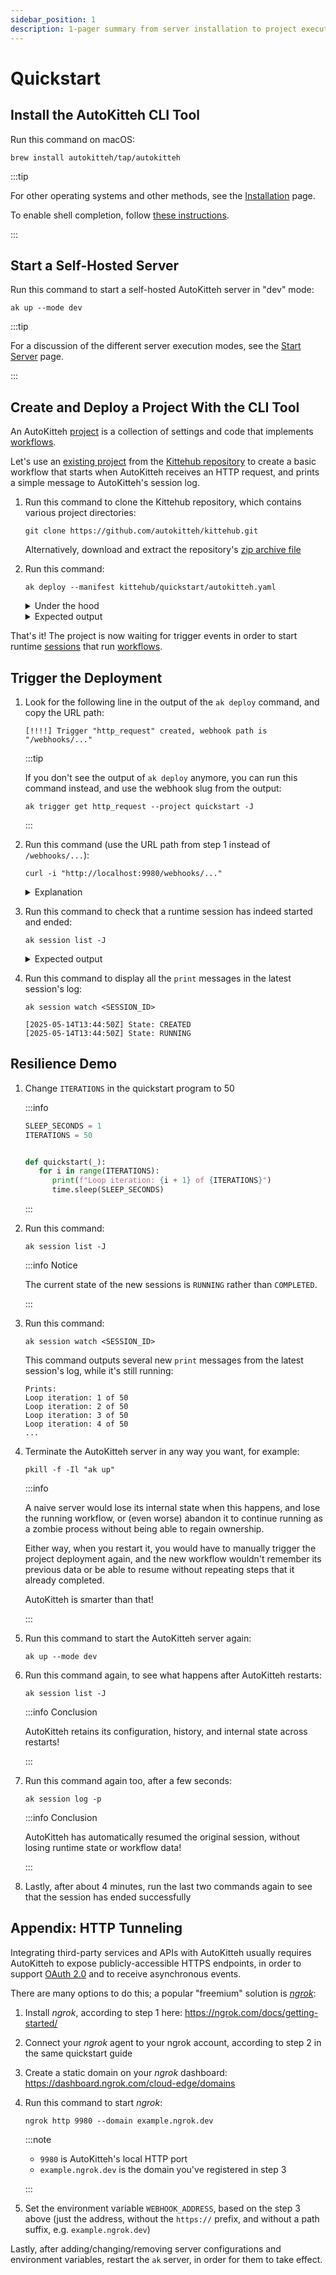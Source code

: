 ```yaml
---
sidebar_position: 1
description: 1-pager summary from server installation to project execution
---
```


# Quickstart

## Install the AutoKitteh CLI Tool

Run this command on macOS:

```shell
brew install autokitteh/tap/autokitteh
```

:::tip

For other operating systems and other methods, see the
[Installation](./install) page.

To enable shell completion, follow [these instructions](./shell_completion).

:::

## Start a Self-Hosted Server

Run this command to start a self-hosted AutoKitteh server in "dev" mode:

```shell
ak up --mode dev
```

:::tip

For a discussion of the different server execution modes, see the
[Start Server](./start_server) page.

:::

## Create and Deploy a Project With the CLI Tool

An AutoKitteh [project](/glossary/project) is a collection of settings and
code that implements [workflows](/glossary/workflow).

Let's use an
[existing project](https://github.com/autokitteh/kittehub/tree/main/quickstart)
from the [Kittehub repository](https://github.com/autokitteh/kittehub) to
create a basic workflow that starts when AutoKitteh receives an HTTP request,
and prints a simple message to AutoKitteh's session log.

1.  Run this command to clone the Kittehub repository, which contains various
    project directories:

    ```shell
    git clone https://github.com/autokitteh/kittehub.git
    ```

    Alternatively, download and extract the repository's
    [zip archive file](https://github.com/autokitteh/kittehub/archive/refs/heads/main.zip)

2.  Run this command:

    ```shell
    ak deploy --manifest kittehub/quickstart/autokitteh.yaml
    ```

    <details>
      <summary>Under the hood</summary>
      <div>
        The `ak deploy` command does the following:

    1.  Create a new Autokitteh [project](/glossary/project)
    2.  Apply the project settings from the
        [YAML manifest file](https://github.com/autokitteh/kittehub/blob/main/quickstart/autokitteh.yaml)
    3.  Build (i.e. lint, compile, and package a snapshot of) the
        [source code](https://github.com/autokitteh/kittehub/blob/main/quickstart/program.py)
    4.  Deploy this [build](/glossary/build)
    5.  Activate this [deployment](/glossary/deployment)
      </div>
    </details>

    <details>
      <summary>Expected output</summary>
      <div>
        ```
        [plan] project "quickstart": not found, will create
        [plan] trigger "quickstart/default:/http_request": not found, will create

        [exec] create_project "quickstart": created "prj_aaaaaaaaaaaaaaaaaaaaaaaaaa"
        [exec] create_trigger "quickstart/default:/http_request": created "trg_bbbbbbbbbbbbbbbbbbbbbbbbbb"

        [!!!!] trigger "http_request" created, webhook path is "/webhooks/cccccccccccccccccccccccccc"

        [exec] create_build: created "bld_dddddddddddddddddddddddddd"
        [exec] create_deployment: created "dep_eeeeeeeeeeeeeeeeeeeeeeeeee"
        [exec] activate_deployment: activated
        ```

      </div>
    </details>

That's it! The project is now waiting for trigger events in order to start
runtime [sessions](/glossary/session) that run
[workflows](/glossary/workflow).

## Trigger the Deployment

1.  Look for the following line in the output of the `ak deploy` command, and
    copy the URL path:

    ```
    [!!!!] Trigger "http_request" created, webhook path is "/webhooks/..."
    ```

    :::tip

    If you don't see the output of `ak deploy` anymore, you can run this
    command instead, and use the webhook slug from the output:

    ```shell
    ak trigger get http_request --project quickstart -J
    ```

    :::

2.  Run this command (use the URL path from step 1 instead of
    `/webhooks/...`):

    ```shell
    curl -i "http://localhost:9980/webhooks/..."
    ```

    <details>
      <summary>Explanation</summary>
      <div>
        The `curl` flag `-i` shows you the server's response.

        `localhost:9980` is the address of the local AutoKitteh server that you
        started (with the [default port number](/config/address)).

        `/webhooks/...` is the URL path of the project's trigger, which is
        defined in the
        [YAML manifest file](https://github.com/autokitteh/kittehub/blob/main/quickstart/autokitteh.yaml),
        and was assigned when you deployed the project for the first time.

      </div>
    </details>

3.  Run this command to check that a runtime session has indeed started and
    ended:

    ```shell
    ak session list -J
    ```

    <details>
      <summary>Expected output</summary>
      <div>
      ```json
      {
          "session_id": "ses_wwwwwwwwwwwwwwwwwwwwwwwwww",
          "event_id": "evt_xxxxxxxxxxxxxxxxxxxxxxxxxx",
          "deployment_id": "dep_ffffffffffffffffffffffffff",
          "build_id": "bld_eeeeeeeeeeeeeeeeeeeeeeeeee",
          "env_id": "env_bbbbbbbbbbbbbbbbbbbbbbbbbb",
          "entrypoint": {
              "path": "program.py",
              "name": "on_http_get"
          },
          "created_at": "2024-03-22T00:12:34.123456Z",
          "updated_at": "2024-03-22T00:12:35.123456Z",
          "state": "SESSION_STATE_TYPE_COMPLETED"
      }
      ```

      </div>
    </details>

4.  Run this command to display all the `print` messages in the latest
    session's log:

    ```shell
    ak session watch <SESSION_ID>
    ```

    ```
    [2025-05-14T13:44:50Z] State: CREATED
    [2025-05-14T13:44:50Z] State: RUNNING
    ```

## Resilience Demo

1. Change `ITERATIONS` in the quickstart program to 50

   :::info

   ```python
   SLEEP_SECONDS = 1
   ITERATIONS = 50


   def quickstart(_):
      for i in range(ITERATIONS):
         print(f"Loop iteration: {i + 1} of {ITERATIONS}")
         time.sleep(SLEEP_SECONDS)
   ```

   :::

2. Run this command:

   ```shell
   ak session list -J
   ```

   :::info Notice

   The current state of the new sessions is `RUNNING` rather than `COMPLETED`.

   :::

3. Run this command:

   ```shell
   ak session watch <SESSION_ID>
   ```

   This command outputs several new `print` messages from the latest session's
   log, while it's still running:

   ```
   Prints:
   Loop iteration: 1 of 50
   Loop iteration: 2 of 50
   Loop iteration: 3 of 50
   Loop iteration: 4 of 50
   ...
   ```

4. Terminate the AutoKitteh server in any way you want, for example:

   ```shell
   pkill -f -Il "ak up"
   ```

   :::info

   A naive server would lose its internal state when this happens, and lose
   the running workflow, or (even worse) abandon it to continue running as a
   zombie process without being able to regain ownership.

   Either way, when you restart it, you would have to manually trigger the
   project deployment again, and the new workflow wouldn't remember its
   previous data or be able to resume without repeating steps that it already
   completed.

   AutoKitteh is smarter than that!

   :::

5. Run this command to start the AutoKitteh server again:

   ```shell
   ak up --mode dev
   ```

6. Run this command again, to see what happens after AutoKitteh restarts:

   ```shell
   ak session list -J
   ```

   :::info Conclusion

   AutoKitteh retains its configuration, history, and internal state across
   restarts!

   :::

7. Run this command again too, after a few seconds:

   ```shell
   ak session log -p
   ```

   :::info Conclusion

   AutoKitteh has automatically resumed the original session, without losing
   runtime state or workflow data!

   :::

8. Lastly, after about 4 minutes, run the last two commands again to see that
   the session has ended successfully

## Appendix: HTTP Tunneling

Integrating third-party services and APIs with AutoKitteh usually requires
AutoKitteh to expose publicly-accessible HTTPS endpoints, in order to support
[OAuth 2.0](https://oauth.net/2/) and to receive asynchronous events.

There are many options to do this; a popular "freemium" solution is
[_ngrok_](https://ngrok.com/):

1. Install _ngrok_, according to step 1 here:
   https://ngrok.com/docs/getting-started/

2. Connect your _ngrok_ agent to your ngrok account, according to step 2 in
   the same quickstart guide

3. Create a static domain on your _ngrok_ dashboard:
   https://dashboard.ngrok.com/cloud-edge/domains

4. Run this command to start _ngrok_:

   ```shell
   ngrok http 9980 --domain example.ngrok.dev
   ```

   :::note

   - `9980` is AutoKitteh's local HTTP port
   - `example.ngrok.dev` is the domain you've registered in step 3

   :::

5. Set the environment variable `WEBHOOK_ADDRESS`, based on the step 3 above
   (just the address, without the `https://` prefix, and without a path
   suffix, e.g. `example.ngrok.dev`)

Lastly, after adding/changing/removing server configurations and environment
variables, restart the `ak` server, in order for them to take effect.
